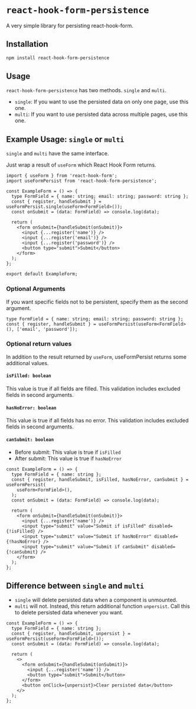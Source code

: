 # `react-hook-form-persistence`

A very simple library for persisting react-hook-form.

## Installation

```sh
npm install react-hook-form-persistence
```

## Usage

`react-hook-form-persistence` has two methods. `single` and `multi`.

- `single`: If you want to use the persisted data on only one page, use this one.
- `multi`: If you want to use persisted data across multiple pages, use this one.

## Example Usage: `single` or `multi`

`single` and `multi` have the same interface.

Just wrap a result of `useForm` which React Hook Form returns.

```tsx
import { useForm } from 'react-hook-form';
import useFormPersist from 'react-hook-form-persistence';

const ExampleForm = () => {
  type FormField = { name: string; email: string; password: string };
  const { register, handleSubmit } = useFormPersist.single(useForm<FormField>());
  const onSubmit = (data: FormField) => console.log(data);

  return (
    <form onSubmit={handleSubmit(onSubmit)}>
      <input {...register('name')} />
      <input {...register('email')} />
      <input {...register('password')} />
      <button type="submit">Submit</button>
    </form>
  );
};

export default ExampleForm;
```

### Optional Arguments

If you want specific fields not to be persistent, specify them as the second argument.

```tsx
type FormField = { name: string; email: string; password: string };
const { register, handleSubmit } = useFormPersist(useForm<FormField>(), ['email', 'password']);
```

### Optional return values

In addition to the result returned by `useForm`, useFormPersist returns some additional values.

#### `isFilled: boolean`

This value is true if all fields are filled. This validation includes excluded fields in second arguments.

#### `hasNoError: boolean`

This value is true if all fields has no error. This validation includes excluded fields in second arguments.

#### `canSubmit: boolean`

- Before submit: This value is true if `isFilled`
- After submit: This value is true if `hasNoError`

```tsx
const ExampleForm = () => {
  type FormField = { name: string };
  const { register, handleSubmit, isFilled, hasNoError, canSubmit } = useFormPersist(
    useForm<FormField>(),
  );
  const onSubmit = (data: FormField) => console.log(data);

  return (
    <form onSubmit={handleSubmit(onSubmit)}>
      <input {...register('name')} />
      <input type="submit" value="Submit if isFilled" disabled={!isFilled} />
      <input type="submit" value="Submit if hasNoError" disabled={!hasNoError} />
      <input type="submit" value="Submit if canSubmit" disabled={!canSubmit} />
    </form>
  );
};
```

## Difference between `single` and `multi`

- `single` will delete persisted data when a component is unmounted.
- `multi` will not. Instead, this return additional function `unpersist`. Call this to delete persisted data whenever you want.

```tsx
const ExampleForm = () => {
  type FormField = { name: string };
  const { register, handleSubmit, unpersist } = useFormPersist(useForm<FormField>());
  const onSubmit = (data: FormField) => console.log(data);

  return (
    <>
      <form onSubmit={handleSubmit(onSubmit)}>
        <input {...register('name')} />
        <button type="submit">Submit</button>
      </form>
      <button onClick={unpersist}>Clear persisted data</button>
    </>
  );
};
```
